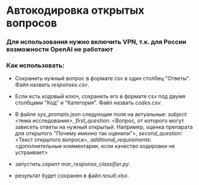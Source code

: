 # Автокодировка открытых вопросов

### Для использования нужно включить VPN, т.к. для России возможности OpenAI не работают

### Как использовать:

* Сохранить нужный вопрос в формате csv в один столбец "Ответы". Файл назвать *responses.csv*.
* Если есть кодовый ключ, сохранить его в формате csv под двумя столбцами "Код" и "Категория". Файл назвать *codes.csv*.
* В файле *sys_prompts.json* следующие поля на актуальные: 
*subject*: <тема исследования>, 
*first_question*: <Вопрос, от которого могут зависеть ответы на нужный открытый. Например, оценка препарата для открытого "Почему именно так оценили">, 
*second_question*: <Текст открытого вопроса>, 
*additional_requirements*: <дополнительные комментарии, если качество кодировки не устраивает> 

* запустить скрипт *mar_response_classifier.py*.
* результат будет сохранен в файл *result.xlsx*.